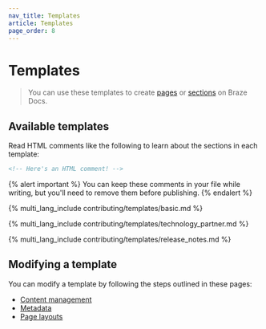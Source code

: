 ```yaml
---
nav_title: Templates
article: Templates
page_order: 8
---
```


# Templates

> You can use these templates to create [pages]({{site.baseurl}}/contributing/content_management/pages/) or [sections]({{site.baseurl}}/contributing/content_management/sections/) on Braze Docs.

## Available templates

Read HTML comments like the following to learn about the sections in each template:

```markdown
<!-- Here's an HTML comment! -->
```

{% alert important %}
You can keep these comments in your file while writing, but you'll need to remove them before publishing.
{% endalert %}

{% multi_lang_include contributing/templates/basic.md %}

{% multi_lang_include contributing/templates/technology_partner.md %}

{% multi_lang_include contributing/templates/release_notes.md %}

## Modifying a template

You can modify a template by following the steps outlined in these pages:

- [Content management]({{site.baseurl}}/contributing/content_management/)
- [Metadata]({{site.baseurl}}/contributing/yaml_front_matter/metadata/)
- [Page layouts]({{site.baseurl}}/contributing/yaml_front_matter/page_layouts/)
